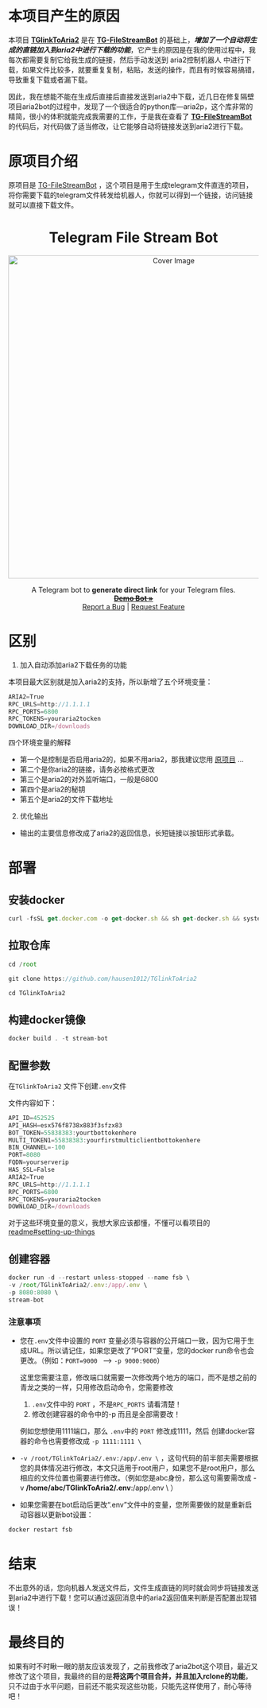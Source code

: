 # 本项目产生的原因

本项目 **[TGlinkToAria2](https://github.com/snakexgc/TGlinkToAria2)** 是在 **[TG-FileStreamBot](https://github.com/EverythingSuckz/TG-FileStreamBot)** 的基础上，***增加了一个自动将生成的直链加入到aria2中进行下载的功能***，它产生的原因是在我的使用过程中，我每次都需要复制它给我生成的链接，然后手动发送到 aria2控制机器人 中进行下载，如果文件比较多，就要重复复制，粘贴，发送的操作，而且有时候容易搞错，导致重复下载或者漏下载。 

因此，我在想能不能在生成后直接后直接发送到aria2中下载，近几日在修复隔壁项目aria2bot的过程中，发现了一个很适合的python库—aria2p，这个库非常的精简，很小的体积就能完成我需要的工作，于是我在查看了 **[TG-FileStreamBot](https://github.com/EverythingSuckz/TG-FileStreamBot)** 的代码后，对代码做了适当修改，让它能够自动将链接发送到aria2进行下载。 



# 原项目介绍

原项目是 [TG-FileStreamBot](https://github.com/EverythingSuckz/TG-FileStreamBot) ，这个项目是用于生成telegram文件直连的项目，将你需要下载的telegram文件转发给机器人，你就可以得到一个链接，访问链接就可以直接下载文件。

<h1 align="center">Telegram File Stream Bot</h1>
<p align="center">
  <a href="https://github.com/EverythingSuckz/TG-FileStreamBot">
    <img src="https://socialify.git.ci/EverythingSuckz/TG-FileStreamBot/image?description=1&font=Source%20Code%20Pro&forks=1&issues=1&logo=https://telegra.ph/file/01385a9f4cf0419682b87.png&pattern=Circuit%20Board&pulls=1&stargazers=1&theme=Dark" alt="Cover Image" width="650">
  </a>
  <p align="center">
    A Telegram bot to <b>generate direct link</b> for your Telegram files.
    <br />
    <a href="https://telegram.dog/TG_FileStreamBot"><strong><s>Demo Bot »</s></strong></a>
    <br />
    <a href="https://github.com/EverythingSuckz/TG-FileStreamBot/issues">Report a Bug</a>
    |
    <a href="https://github.com/EverythingSuckz/TG-FileStreamBot/issues">Request Feature</a>
  </p>
</p>



# 区别

1. 加入自动添加aria2下载任务的功能

本项目最大区别就是加入aria2的支持，所以新增了五个环境变量：

```jsx
ARIA2=True
RPC_URLS=http://1.1.1.1
RPC_PORTS=6800
RPC_TOKENS=youraria2tocken
DOWNLOAD_DIR=/downloads
```

四个环境变量的解释

- 第一个是控制是否启用aria2的，如果不用aria2，那我建议您用 [原项目](https://github.com/EverythingSuckz/TG-FileStreamBot) …
- 第二个是你aria2的链接，请务必按格式更改
- 第三个是aria2的对外监听端口，一般是6800
- 第四个是aria2的秘钥
- 第五个是aria2的文件下载地址

2. 优化输出

- 输出的主要信息修改成了aria2的返回信息，长短链接以按钮形式承载。

# 部署

## 安装docker

```jsx
curl -fsSL get.docker.com -o get-docker.sh && sh get-docker.sh && systemctl enable docker && systemctl start docker
```

## 拉取仓库

```jsx
cd /root

git clone https://github.com/hausen1012/TGlinkToAria2

cd TGlinkToAria2
```

## 构建docker镜像

```jsx
docker build . -t stream-bot
```

## 配置参数

在`TGlinkToAria2` 文件下创建`.env`文件

文件内容如下：

```jsx
API_ID=452525
API_HASH=esx576f8738x883f3sfzx83
BOT_TOKEN=55838383:yourtbottokenhere
MULTI_TOKEN1=55838383:yourfirstmulticlientbottokenhere
BIN_CHANNEL=-100
PORT=8080
FQDN=yourserverip
HAS_SSL=False
ARIA2=True
RPC_URLS=http://1.1.1.1
RPC_PORTS=6800
RPC_TOKENS=youraria2tocken
DOWNLOAD_DIR=/downloads
```

对于这些环境变量的意义，我想大家应该都懂，不懂可以看项目的 [readme#setting-up-things](https://github.com/EverythingSuckz/TG-FileStreamBot/tree/python?tab=readme-ov-file#setting-up-things)

## 创建容器

```jsx
docker run -d --restart unless-stopped --name fsb \
-v /root/TGlinkToAria2/.env:/app/.env \
-p 8080:8080 \
stream-bot
```

### 注意事项

- 您在`.env`文件中设置的 `PORT` 变量必须与容器的公开端口一致，因为它用于生成URL。所以请记住，如果您更改了“PORT”变量，您的docker run命令也会更改。（例如：`PORT=9000 ` -->  `-p 9000:9000`）

  这里您需要注意，修改端口就需要一次修改两个地方的端口，而不是想之前的青龙之类的一样，只用修改启动命令，您需要修改

  1. `.env`文件中的 `PORT` ，不是`RPC_PORTS` 请看清楚！
  2. 修改创建容器的命令中的-p 而且是全部需要改！


  例如您想使用1111端口，那么 `.env`中的 `PORT` 修改成1111，然后 创建docker容器的命令也需要修改成  `-p 1111:1111 \`

- `-v /root/TGlinkToAria2/.env:/app/.env \` ，这句代码的前半部夫需要根据您的具体情况进行修改，本文只适用于root用户，如果您不是root用户，那么相应的文件位置也需要进行修改。（例如您是abc身份，那么这句需要需改成 -v **/home/abc/TGlinkToAria2/.env**:/app/.env \ ）

- 如果您需要在bot启动后更改“.env”文件中的变量，您所需要做的就是重新启动容器以更新bot设置：

```jsx
docker restart fsb
```

# 结束

不出意外的话，您向机器人发送文件后，文件生成直链的同时就会同步将链接发送到aria2中进行下载！您可以通过返回消息中的aria2返回值来判断是否配置出现错误！

# 最终目的

​    如果有时不时瞅一眼的朋友应该发现了，之前我修改了aria2bot这个项目，最近又修改了这个项目，我最终的目的是**将这两个项目合并，并且加入rclone的功能**，只不过由于水平问题，目前还不能实现这些功能，只能先这样使用了，耐心等待吧！

